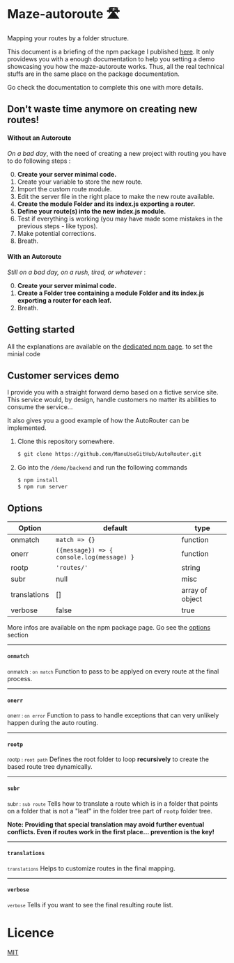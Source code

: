 # Maze-autoroute &#128739;

Mapping your routes by a folder structure.

This document is a briefing of the npm package I published [here](https://www.npmjs.com/package/maze-autoroute). It only providews you with a enough documentation to help you setting a demo showcasing you how the maze-autoroute works. Thus, all the real technical stuffs are in the same place on the package documentation.

Go check the documentation to complete this one with more details.

## Don't waste time anymore on creating new routes!

#### Without an Autoroute 
<i>On a bad day</i>, with the need of creating a new project with routing you have to do following steps :

0. <b>Create your server minimal code.</b>
1. Create your variable to store the new route.
1. Import the custom route module.
1. Edit the server file in the right place to make the new route available.
1. <b>Create the module Folder and its index.js exporting a router.</b>
1. <b>Define your route(s) into the new index.js module.</b>
1. Test if everything is working (you may have made some mistakes in the previous steps - like typos).
1. Make potential corrections.
1. Breath.

#### With an Autoroute
<i>Still on a bad day, on a rush, tired, or whatever</i> :

0. <b>Create your server minimal code.</b>
1. <b>Create a Folder tree containing a module Folder and its index.js exporting a router for each leaf.</b>
1. Breath.

## Getting started
All the explanations are available on the [dedicated npm page](https://www.npmjs.com/package/maze-autoroute). to set the minial code

## Customer services demo
I provide you with a straight forward demo based on a fictive service site. This service would, by design, handle customers no matter its abilities to consume the service...

It also gives you a good example of how the AutoRouter can be implemented.

1. Clone this repository somewhere.
    ```bash 
    $ git clone https://github.com/ManuUseGitHub/AutoRouter.git
    ```
1. Go into the `/demo/backend` and run the following commands
    ```bash
    $ npm install
    $ npm run server
    ```

## Options
| Option       | default                                           | type            |
|--------------|---------------------------------------------------|-----------------|
| onmatch      | `match => {}`                                     | function        |
| onerr        | `({message}) => { console.log(message) }`         | function        |
| rootp        | `'routes/'`                           | string          |
| subr         | null                                              | misc            |
| translations | []                                                | array of object |
| verbose      | false                                              | true           |

More infos are available on the npm package page. Go see the [options](https://www.npmjs.com/package/maze-autoroute#options) section

***
#### `onmatch`
<small>onmatch : `on match`</small>
Function to pass to be applyed on every route at the final process.
***
#### `onerr`
<small>onerr : `on error`</small>
Function to pass to handle exceptions that can very unlikely  happen during the auto routing. 
***
#### `rootp`
<small>rootp : `root path`</small>
Defines the root folder to loop <b>recursively</b> to create the based route tree dynamically.
***
#### `subr`
<small>subr : `sub route`</small>
Tells how to translate a route which is in a folder that points on a folder that is not a "leaf" in the folder tree part of `rootp` folder tree. 

**Note: Providing that special translation may avoid further eventual conflicts. Even if routes work in the first place... prevention is the key!**
***
#### `translations`
<small>`translations`</small>
Helps to customize routes in the final mapping.
***
#### `verbose`
<small>`verbose`</small>
Tells if you want to see the final resulting route list.

# Licence
[MIT](LICENSE)
